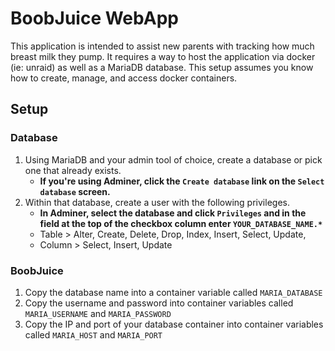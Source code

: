 # BoobJuice WebApp

This application is intended to assist new parents with tracking how much breast milk they pump. It requires a way to host the application via docker (ie: unraid) as well as a MariaDB database. This setup assumes you know how to create, manage, and access docker containers.

## Setup
### Database

1. Using MariaDB and your admin tool of choice, create a database or pick one that already exists.
	- **If you're using Adminer, click the `Create database` link on the `Select database` screen.**
2. Within that database, create a user with the following privileges.
	- **In Adminer, select the database and click `Privileges` and in the field at the top of the checkbox column enter `YOUR_DATABASE_NAME.*`**
	- Table > Alter, Create, Delete, Drop, Index, Insert, Select, Update,
	- Column > Select, Insert, Update

### BoobJuice

1. Copy the database name into a container variable called `MARIA_DATABASE`
2. Copy the username and password into container variables called `MARIA_USERNAME` and `MARIA_PASSWORD`
3. Copy the IP and port of your database container into container variables called `MARIA_HOST` and `MARIA_PORT`
